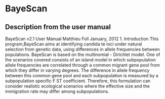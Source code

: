 # BayeScan

## Description from the user manual

BayeScan v2.1
User Manual
Matthieu Foll
January, 2012
1.
Introduction
This program,BayeScan aims at identifying candida te loci under natural selection from genetic data, using differences in allele frequencies between populations. BayeScan is based on the multinomial - Dirichlet model.  One  of  the  scenarios  covered  consists  of  an  island  model  in  which  subpopulation allele  frequencies  are  correlated  through a  common  migrant  gene  pool  from  which  they  differ  in varying  degrees.  The  difference  in  allele  frequency  between  this  common  gene  pool  and  each subpopulation  is  measured  by  a  subpopulation  specific  F ST coefficient.  Therefore,  this  formulation can  consider realistic  ecological  scenarios  where  the  effective  size  and  the  immigration  rate  may differ among subpopulations.
